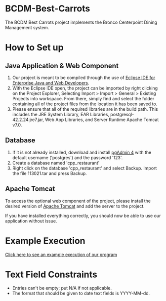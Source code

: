 # BCDM-Best-Carrots

The BCDM Best Carrots project implements the Bronco Centerpoint Dining Management system.

# How to Set up
## Java Application & Web Component
1. Our project is meant to be compiled through the use of [Eclipse IDE for Enterprise Java and Web Developers](https://www.eclipse.org/downloads/packages/release/kepler/sr1/eclipse-ide-java-developers).
2. With the Eclipse IDE open, the project can be imported by right clicking on the Project Explorer, Selecting Import > Import > General > Existing Projects into workspace. From there, simply find and select the folder containing all of the project files from the location it has been saved to.
3. Please ensure that all of the required libraries are in the build path. This includes the JRE System Library, EAR Libraries, postgresql-42.2.24.jre7.jar, Web App Libraries, and Server Runtime Apache Tomcat v7.0.

## Database
1. If it is not already installed, download and install [pgAdmin 4](https://www.pgadmin.org/download/pgadmin-4-windows/) with the default username ('postgres') and the password '123'.
2. Create a database named 'cpp_restaurant'
3. Right click on the database 'cpp_restaurant' and select Backup. Import the file 113021.tar and press Backup.

## Apache Tomcat
To access the optional web component of the project, please install the desired version of [Apache Tomcat](https://archive.apache.org/dist/tomcat/tomcat-7/v7.0.32/bin/) and add the server to the project.

If you have installed everything correctly, you should now be able to use our application without issue.

# Example Execution
[Click here to see an example execution of our program](https://youtu.be/UdjHaxs2bcU)

# Text Field Constraints
* Entries can't be empty; put N/A if not applicable.
* The format that should be given to date text fields is YYYY-MM-dd.
